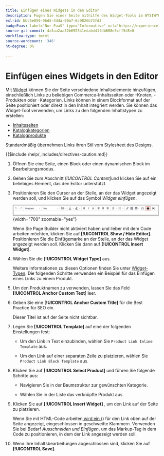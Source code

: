 ```yaml
---
title: Einfügen eines Widgets in den Editor
description: Fügen Sie einer Seite mithilfe des Widget-Tools im WYSIWYG-Editor verschiedene Inhaltselemente hinzu.
exl-id: bbc5e059-06d8-4dda-89a7-6c9826b73fd3
badgePaas: label="Nur PaaS" type="Informative" url="https://experienceleague.adobe.com/en/docs/commerce/user-guides/product-solutions" tooltip="Gilt nur für Adobe Commerce in Cloud-Projekten (von Adobe verwaltete PaaS-Infrastruktur) und lokale Projekte."
source-git-commit: 4a3aa2aa32b692341edabd41fdb608e3cff5d8e0
workflow-type: tm+mt
source-wordcount: '346'
ht-degree: 0%

---
```


# Einfügen eines Widgets in den Editor

Mit [Widget](widget-create.md) können Sie der Seite verschiedene Inhaltselemente hinzufügen, einschließlich Links zu beliebigen Commerce-Inhaltsseiten oder -Knoten, -Produkten oder -Kategorien. Links können in einem Blockformat auf der Seite positioniert oder direkt in den Inhalt integriert werden. Sie können das Widget-Tool verwenden, um Links zu den folgenden Inhaltstypen zu erstellen:

- [Inhaltsseiten](pages.md)
- [Katalogkategorien](../catalog/categories.md)
- [Katalogprodukte](../catalog/product-create.md)

Standardmäßig übernehmen Links ihren Stil vom Stylesheet des Designs.

{{$include /help/_includes/directives-caution.md}}

1. Öffnen Sie eine Seite, einen Block oder einen dynamischen Block im Bearbeitungsmodus.

1. Gehen Sie zum Abschnitt _[!UICONTROL Content]_&#x200B;und klicken Sie auf ein beliebiges Element, das den Editor unterstützt.

1. Positionieren Sie den Cursor an der Stelle, an der das Widget angezeigt werden soll, und klicken Sie auf das Symbol _Widget einfügen_.

   ![Editor-Symbolleiste - Widget einfügen](./assets/editor-toolbar-widget-button.png){width="700" zoomable="yes"}

   Wenn Sie Page Builder nicht aktiviert haben und lieber mit dem Code arbeiten möchten, klicken Sie auf **[!UICONTROL Show / Hide Editor]**. Positionieren Sie die Einfügemarke an der Stelle, an der das Widget angezeigt werden soll. Klicken Sie dann auf **[!UICONTROL Insert Widget]**.

1. Wählen Sie die **[!UICONTROL Widget Type]** aus.

   Weitere Informationen zu diesen Optionen finden Sie unter [Widget-Typen](widgets.md#widget-types). Die folgenden Schritte verwenden ein Beispiel für das Einfügen eines Links zu einem Produkt.

1. Um den Produktnamen zu verwenden, lassen Sie das Feld **[!UICONTROL Anchor Custom Text]** leer.

1. Geben Sie eine **[!UICONTROL Anchor Custom Title]** für die Best Practice für SEO ein.

   Dieser Titel ist auf der Seite nicht sichtbar.

1. Legen Sie **[!UICONTROL Template]** auf eine der folgenden Einstellungen fest:

   - Um den Link in Text einzubinden, wählen Sie `Product Link Inline Template` aus.

   - Um den Link auf einer separaten Zeile zu platzieren, wählen Sie `Product Link Block Template` aus.

1. Klicken Sie auf **[!UICONTROL Select Product]** und führen Sie folgende Schritte aus:

   - Navigieren Sie in der Baumstruktur zur gewünschten Kategorie.

   - Wählen Sie in der Liste das verknüpfte Produkt aus.

1. Klicken Sie auf **[!UICONTROL Insert Widget]** , um den Link auf der Seite zu platzieren.

   Wenn Sie mit HTML-Code arbeiten[ wird ein (](../systems/markup-tags.md)) für den Link oben auf der Seite angezeigt, eingeschlossen in geschweifte Klammern. Verwenden Sie bei Bedarf _Ausschneiden und Einfügen_, um das Markup-Tag in dem Code zu positionieren, in dem der Link angezeigt werden soll.

1. Wenn Ihre Inhaltsbearbeitungen abgeschlossen sind, klicken Sie auf **[!UICONTROL Save]**.

<!-- Last updated from includes: 2022-08-30 15:36:09 -->
